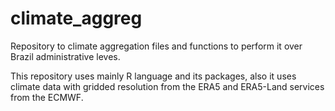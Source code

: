 # climate_aggreg

Repository to climate aggregation files and functions to perform it over Brazil
administrative leves.

This repository uses mainly R language and its packages, also it uses climate data
with gridded resolution from the ERA5 and ERA5-Land services from the ECMWF.
